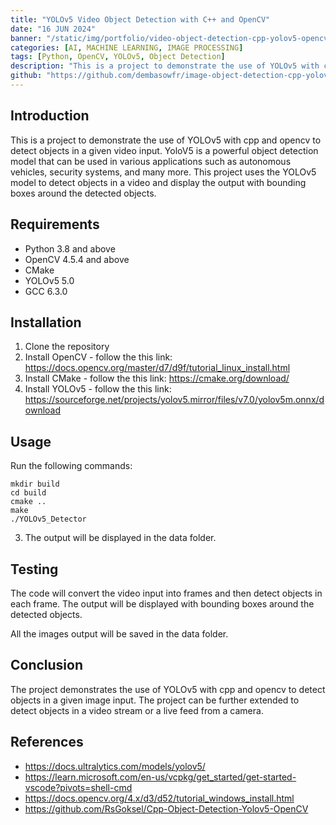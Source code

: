 ```yaml
---
title: "YOLOv5 Video Object Detection with C++ and OpenCV"
date: "16 JUN 2024"
banner: "/static/img/portfolio/video-object-detection-cpp-yolov5-opencv/output/output.jpg"
categories: [AI, MACHINE LEARNING, IMAGE PROCESSING]
tags: [Python, OpenCV, YOLOv5, Object Detection]
description: "This is a project to demonstrate the use of YOLOv5 with cpp and opencv to detect objects in a given video input."
github: "https://github.com/dembasowfr/image-object-detection-cpp-yolov5-opencv"
---
```






## Introduction


This is a project to demonstrate the use of YOLOv5 with cpp and opencv to detect objects in a given video input.
YoloV5 is a powerful object detection model that can be used in various applications such as autonomous vehicles, security systems, and many more.
This project uses the YOLOv5 model to detect objects in a video and display the output with bounding boxes around the detected objects.

## Requirements

- Python 3.8 and above
- OpenCV 4.5.4 and above
- CMake
- YOLOv5 5.0
- GCC 6.3.0


## Installation

1. Clone the repository
2. Install OpenCV - follow the this link: 
    https://docs.opencv.org/master/d7/d9f/tutorial_linux_install.html
3. Install CMake - follow the this link: 
    https://cmake.org/download/
4. Install YOLOv5 - follow the this link: 
    https://sourceforge.net/projects/yolov5.mirror/files/v7.0/yolov5m.onnx/download




## Usage


Run the following commands:
```
mkdir build
cd build
cmake ..
make
./YOLOv5_Detector
```
3. The output will be displayed in the data folder.


## Testing

The code will convert the video input into frames and then detect objects in each frame. The output will be displayed with bounding boxes around the detected objects.

All the images output will be saved in the data folder.



## Conclusion
The project demonstrates the use of YOLOv5 with cpp and opencv to detect objects in a given image input. The project can be further extended to detect objects in a video stream or a live feed from a camera. 

## References

- https://docs.ultralytics.com/models/yolov5/
- https://learn.microsoft.com/en-us/vcpkg/get_started/get-started-vscode?pivots=shell-cmd
- https://docs.opencv.org/4.x/d3/d52/tutorial_windows_install.html
- https://github.com/RsGoksel/Cpp-Object-Detection-Yolov5-OpenCV